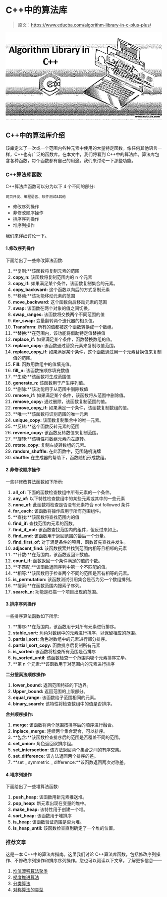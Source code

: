 # C++中的算法库

> 原文：<https://www.educba.com/algorithm-library-in-c-plus-plus/>

![algorithm library in c++](img/182ddc99fb0e92980d5a8d8665086860.png)



## C++中的算法库介绍

该库定义了一次或一个范围内各种元素中使用的大量特定函数。像任何其他语言一样，C++也有广泛的函数库。在本文中，我们将看到 C++中的算法库。算法库包含各种函数，每个函数都有自己的用途。我们来讨论一下那些功能。

### C++算法库函数

C++算法库函数可以分为以下 4 个不同的部分:

<small>网页开发、编程语言、软件测试&其他</small>

*   修改序列操作
*   非修改顺序操作
*   排序序列操作
*   堆序列操作

我们来详细讨论一下。

#### 1.修改序列操作

下面给出了一些修改算法函数:

1.  **复制:**该函数将复制元素的范围
2.  **copy_n:** 该函数将复制范围内的 n 个元素
3.  **copy_if:** 如果满足某个条件，该函数复制集合的元素。
4.  **copy_backward:** 这个函数以向后的方式复制元素
5.  **移动:**该功能移动元素的范围
6.  **move_backward:** 这个函数向后移动元素的范围
7.  **swap:** 该函数在两个对象的值之间切换。
8.  **swap_ranges:** 该函数将交换两个不同范围的值
9.  **iter_swap:** 变量翻转两个迭代器的相关值。
10.  **Transform:** 所有的值都被这个函数转换成一个数组。
11.  **替换:**在范围内，该功能将借助特定值替换值
12.  **replace_if:** 如果满足某个条件，函数替换数组的值。
13.  **replace_copy:** 该函数通过替换元素来复制取值范围。
14.  **replace_copy_if:** 如果满足某个条件，这个函数通过用一个元素替换值来复制值的范围。
15.  **Fill:** 函数用数组中的值填充值。
16.  **fill_n:** 该函数按顺序填充数值
17.  **生成:**该函数将生成范围值
18.  **generate_n:** 该函数用于产生序列值。
19.  **删除:**该功能用于从范围中删除数值
20.  **remove_if:** 如果满足某个条件，该函数将从范围中删除值。
21.  **remove_copy:** 通过删除，该函数复制范围的值。
22.  **remove_copy_if:** 如果满足一个条件，该函数复制数组的值。
23.  **唯一:**该函数将识别范围的唯一元素
24.  **unique_copy:** 该函数复制集合中的唯一元素。
25.  **反转:**这个函数反转元素的范围
26.  **reverse_copy:** 该函数反转数值来复制范围。
27.  **旋转:**该特性将数组元素向左旋转。
28.  **rotate_copy:** 复制左旋转数组的元素。
29.  **random_shuffle:** 在此函数中，范围随机洗牌
30.  **shuffle:** 在生成器的帮助下，函数随机形成数组。

#### 2.非修改顺序操作

一些非修改算法函数如下所示:

1.  **all_of:** 下面的函数检查数组中所有元素的一个条件。
2.  **any_of:** 以下特性检查数组中的某些元素或其中的一些元素
3.  **none_of:** 此函数将检查是否没有元素符合 not followed 条件
4.  **for_each:** 该函数将操作应用于所有范围组件。
5.  **查找:**该函数将查找范围内的值
6.  **find_if:** 查找范围内元素的函数。
7.  **find_if_not:** 该函数查找范围内的组件，但反过来如上。
8.  **find_end:** 该函数用于返回范围的最后一个分量。
9.  **find_first_of:** 对于满足条件的项目，函数首先查找并发生。
10.  **adjacent_find:** 该函数搜索并找到范围内相等且相邻的元素
11.  **计数:**在范围内，该函数返回计数值。
12.  **count_if:** 函数返回一个条件满足的值的个数。
13.  **不匹配:**该函数返回序列中第一个不匹配的值。
14.  **相等:**该函数用于检查两个不同的范围是否有相等的元素。
15.  **is_permutation:** 该函数测试引用集合是否为另一个数组排列。
16.  **搜索:**在函数范围内搜索子序列。
17.  **search_n:** 功能是扫描一个项目出现的范围。

#### 3.排序序列操作

一些排序算法函数如下所示:

1.  **排序:**在范围内，该函数用于对所有元素进行排序。
2.  **stable_sort:** 角色对数组中的元素进行排序，以保留相应的范围。
3.  **partial_sort:** 角色对数组中的元素进行部分排序。
4.  **partial_sort_copy:** 函数排序后复制所有元素
5.  **is_sorted:** 该函数将检查所有范围是否排序
6.  **is_sorted_until:** 该函数检查一个范围内哪个元素排序完毕。
7.  **第 n 个元素:**该函数用于对范围内的元素进行排序

**二分搜索法顺序操作:**

1.  **lower_bound:** 返回范围特征的下边界。
2.  **Upper_bound:** 返回范围的上限部分。
3.  **equal_range:** 该函数给子范围相同的元素。
4.  **binary_search:** 该特性将检查数组中的值是否排序。

**合并顺序操作:**

1.  **merge:** 该函数将两个范围按排序后的顺序进行融合。
2.  **inplace_merge:** 连续两个集合混合，可以排序。
3.  **包含:**该函数检查排序后的范围是否覆盖不同的范围。
4.  **set_union:** 角色返回双排序组。
5.  **set_intersection:** 该方法返回两个集合之间的有序交集。
6.  **set_difference:** 该方法返回两个排序的差。
7.  **set _ symmetric _ difference:**该函数返回两次对称差。

#### 4.堆序列操作

下面给出了一些堆算法函数:

1.  **push_heap:** 该函数用新元素推送堆。
2.  **pop_heap:** 新元素出现在变量的堆中。
3.  **make_heap:** 该特性用于创建一个堆。
4.  **sort_heap:** 该函数用于堆排序
5.  **is_heap:** 该函数验证范围是否为堆。
6.  **is_heap_until:** 该函数检查直到确定了一个堆的位置。

### 推荐文章

这是一本 C++中的算法库指南。这里我们讨论 C++算法库函数，包括修改序列操作、不修改序列操作和排序序列操作。您也可以阅读以下文章，了解更多信息——

1.  [均值漂移算法聚类](https://www.educba.com/mean-shift-algorithm/)
2.  [梯度推进算法](https://www.educba.com/gradient-boosting-algorithm/)
3.  [分类算法](https://www.educba.com/classification-algorithms/)
4.  [对称算法的类型](https://www.educba.com/symmetric-algorithms/)





